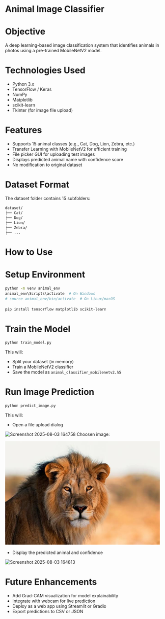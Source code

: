 
# Animal Image Classifier

# Objective
A deep learning-based image classification system that identifies animals in photos using a pre-trained MobileNetV2 model.

# Technologies Used
- Python 3.x
- TensorFlow / Keras
- NumPy
- Matplotlib
- scikit-learn
- Tkinter (for image file upload)

# Features
- Supports 15 animal classes (e.g., Cat, Dog, Lion, Zebra, etc.)
- Transfer Learning with MobileNetV2 for efficient training
- File picker GUI for uploading test images
- Displays predicted animal name with confidence score
- No modification to original dataset

# Dataset Format
The dataset folder contains 15 subfolders:
```
dataset/
├── Cat/
├── Dog/
├── Lion/
├── Zebra/
├── ...
```

# How to Use

# Setup Environment
```bash
python -m venv animal_env
animal_env\Scripts\activate  # On Windows
# source animal_env/bin/activate  # On Linux/macOS

pip install tensorflow matplotlib scikit-learn
```

# Train the Model
```bash
python train_model.py
```
This will:
- Split your dataset (in memory)
- Train a MobileNetV2 classifier
- Save the model as `animal_classifier_mobilenetv2.h5`

# Run Image Prediction
```bash
python predict_image.py
```
This will:
- Open a file upload dialog

<img width="936" height="580" alt="Screenshot 2025-08-03 164758" src="https://github.com/user-attachments/assets/21ad90d7-1224-4598-a201-48306ee3e28a" />
Choosen image:

![Alt Text](test1.jpeg)

- Display the predicted animal and confidence

<img width="1458" height="114" alt="Screenshot 2025-08-03 164813" src="https://github.com/user-attachments/assets/6a7f2b2e-e786-498c-bc8d-ceb5de26a31b" />


# Future Enhancements
- Add Grad-CAM visualization for model explainability
- Integrate with webcam for live prediction
- Deploy as a web app using Streamlit or Gradio
- Export predictions to CSV or JSON
